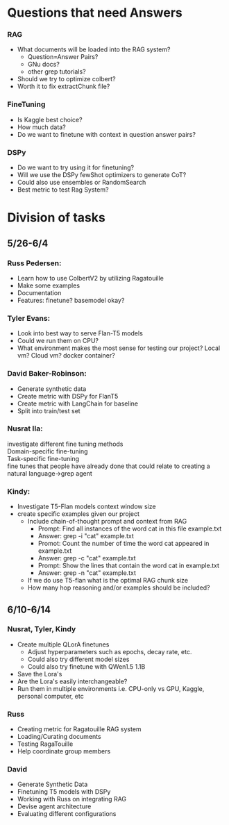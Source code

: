 # Questions that need Answers
### RAG
- What documents will be loaded into the RAG system?
    - Question=Answer Pairs?
    - GNu docs?
    - other grep tutorials?
- Should we try to optimize colbert?
- Worth it to fix extractChunk file?

### FineTuning
- Is Kaggle best choice?
- How much data?
- Do we want to finetune with context in question answer pairs?

### DSPy
- Do we want to try using it for finetuning?
- Will we use the DSPy fewShot optimizers to generate CoT?
- Could also use ensembles or RandomSearch
- Best metric to test Rag System?





# Division of tasks
## 5/26-6/4
### Russ Pedersen:
- Learn how to use ColbertV2 by utilizing Ragatouille
- Make some examples
- Documentation
- Features: finetune? basemodel okay?
### Tyler Evans:
- Look into best way to serve Flan-T5 models
- Could we run them on CPU?
- What environment makes the most sense for testing our project? Local vm? Cloud vm? docker container?
### David Baker-Robinson:
- Generate synthetic data
- Create metric with DSPy for FlanT5
- Create metric with LangChain for baseline
- Split into train/test set
### Nusrat Ila:
 investigate different fine tuning methods   
 Domain-specific fine-tuning  
 Task-specific fine-tuning  
 fine tunes that people have already done that could relate to creating a natural language->grep agent  
### Kindy:
- Investigate T5-Flan models context window size
- create specific examples given our project
    - Include chain-of-thought prompt and context from RAG
        - Prompt: Find all instances of the word cat in this file example.txt
        - Answer: grep -i "cat" example.txt
        - Promot: Count the number of time the word cat appeared in example.txt
        - Answer: grep -c "cat" example.txt
        - Prompt: Show the lines that contain the word cat in example.txt
        - Answer: grep -n "cat" example.txt
    - If we do use T5-flan what is the optimal RAG chunk size
    - How many hop reasoning and/or examples should be included?


## 6/10-6/14
### Nusrat, Tyler, Kindy
- Create multiple QLorA finetunes
    - Adjust hyperparameters such as epochs, decay rate, etc.
    - Could also try different model sizes
    - Could also try finetune with QWen1.5 1.1B
- Save the Lora's
- Are the Lora's easily interchangeable?
- Run them in multiple environments i.e. CPU-only vs GPU, Kaggle, personal computer, etc
### Russ
- Creating metric for Ragatouille RAG system
- Loading/Curating documents
- Testing RagaTouille
- Help coordinate group members
### David
- Generate Synthetic Data
- Finetuning T5 models with DSPy
- Working with Russ on integrating RAG
- Devise agent architecture
- Evaluating different configurations
